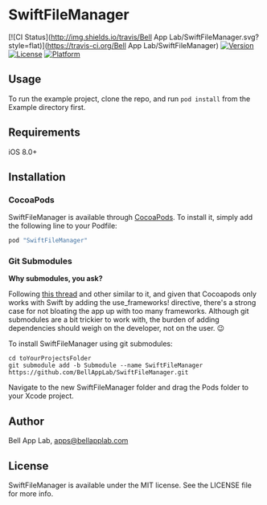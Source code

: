 # SwiftFileManager

[![CI Status](http://img.shields.io/travis/Bell App Lab/SwiftFileManager.svg?style=flat)](https://travis-ci.org/Bell App Lab/SwiftFileManager)
[![Version](https://img.shields.io/cocoapods/v/SwiftFileManager.svg?style=flat)](http://cocoapods.org/pods/SwiftFileManager)
[![License](https://img.shields.io/cocoapods/l/SwiftFileManager.svg?style=flat)](http://cocoapods.org/pods/SwiftFileManager)
[![Platform](https://img.shields.io/cocoapods/p/SwiftFileManager.svg?style=flat)](http://cocoapods.org/pods/SwiftFileManager)

## Usage

To run the example project, clone the repo, and run `pod install` from the Example directory first.

## Requirements

iOS 8.0+

## Installation

### CocoaPods

SwiftFileManager is available through [CocoaPods](http://cocoapods.org). To install
it, simply add the following line to your Podfile:

```ruby
pod "SwiftFileManager"
```

### Git Submodules

**Why submodules, you ask?**

Following [this thread](http://stackoverflow.com/questions/31080284/adding-several-pods-increases-ios-app-launch-time-by-10-seconds#31573908) and other similar to it, and given that Cocoapods only works with Swift by adding the use_frameworks! directive, there's a strong case for not bloating the app up with too many frameworks. Although git submodules are a bit trickier to work with, the burden of adding dependencies should weigh on the developer, not on the user. :wink:

To install SwiftFileManager using git submodules:

```
cd toYourProjectsFolder
git submodule add -b Submodule --name SwiftFileManager https://github.com/BellAppLab/SwiftFileManager.git
```

Navigate to the new SwiftFileManager folder and drag the Pods folder to your Xcode project.

## Author

Bell App Lab, apps@bellapplab.com

## License

SwiftFileManager is available under the MIT license. See the LICENSE file for more info.
